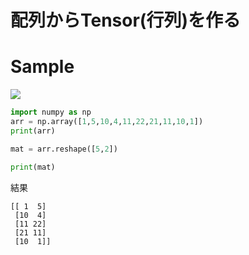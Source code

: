 # 配列からTensor(行列)を作る


# Sample

![](/img/np_arrmat.png)

```python
import numpy as np
arr = np.array([1,5,10,4,11,22,21,11,10,1])
print(arr)

mat = arr.reshape([5,2])

print(mat)
```

結果
```shell
[[ 1  5]
 [10  4]
 [11 22]
 [21 11]
 [10  1]]
```